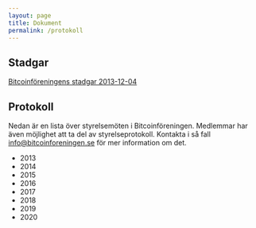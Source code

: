 ```yaml
---
layout: page
title: Dokument
permalink: /protokoll
---
```


## Stadgar

[Bitcoinföreningens stadgar 2013-12-04](public/stadgar_20131204.pdf)

## Protokoll

Nedan är en lista över styrelsemöten i Bitcoinföreningen. Medlemmar har även
möjlighet att ta del av styrelseprotokoll. Kontakta i så fall <info@bitcoinforeningen.se> för mer information om det.

- 2013
- 2014
- 2015
- 2016
- 2017
- 2018
- 2019
- 2020
